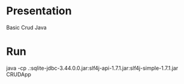 # Presentation


Basic Crud Java


# Run
java -cp .:sqlite-jdbc-3.44.0.0.jar:slf4j-api-1.7.1.jar:slf4j-simple-1.7.1.jar CRUDApp

